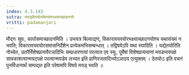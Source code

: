 ```yaml
---
index: 4.3.143
sutra: मयड्वैतयोर्भाषायामभक्ष्याच्छादनयोः
vritti: padamanjari
---
```


 मौद्गः सूपः, कार्पासमाच्छादनमिति । उभयत्र बिल्वाद्यण्, विकारावयवयोरभक्ष्याच्छादनयोश्च यथासंख्यं न भवति; विकारावयवयोरसमासनिर्देशेन प्रत्येकमभिसम्बन्धात् । तद्विषयेऽपि यथा स्यादिति । यद्येतयोरिति नोच्येत, उतरैर्विशेषप्रत्ययैरञादिभिः सम्प्रधारणायां परत्वात एव स्युः, पूर्वेषां विशेषप्रत्ययानां मयडभावपक्षे सावकाशत्वान्मयट्पक्षे परत्वान्मयडेव लभ्यत इति प्राणिरजतादिभ्योऽञादय एत्युक्तम् । ठेतयोःऽ इति वचनं पुनर्विधानार्थं सम्पद्यत इति परेषामपि विषये मयड् भवति ॥